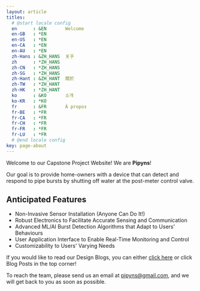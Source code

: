 ```yaml
---
layout: article
titles:
  # @start locale config
  en      : &EN       Welcome
  en-GB   : *EN
  en-US   : *EN
  en-CA   : *EN
  en-AU   : *EN
  zh-Hans : &ZH_HANS  关于
  zh      : *ZH_HANS
  zh-CN   : *ZH_HANS
  zh-SG   : *ZH_HANS
  zh-Hant : &ZH_HANT  關於
  zh-TW   : *ZH_HANT
  zh-HK   : *ZH_HANT
  ko      : &KO       소개
  ko-KR   : *KO
  fr      : &FR       À propos
  fr-BE   : *FR
  fr-CA   : *FR
  fr-CH   : *FR
  fr-FR   : *FR
  fr-LU   : *FR
  # @end locale config
key: page-about
---
```


Welcome to our Capstone Project Website! We are **Pipyns**!

Our goal is to provide home-owners with a device that can detect and respond to pipe bursts by shutting off water at the post-meter control valve. 

## Anticipated Features

- Non-Invasive Sensor Installation (Anyone Can Do It!)
- Robust Electronics to Facilitate Accurate Sensing and Communication
- Advanced ML/AI Burst Detection Algorithms that Adapt to Users' Behaviours
- User Application Interface to Enable Real-Time Monitoring and Control
- Customizability to Users' Varying Needs

If you would like to read our Design Blogs, you can either [click here](https://pipyns.github.io/blog/) or click Blog Posts in the top corner!

To reach the team, please send us an email at pipyns@gmail.com, and we will get back to you as soon as possible.